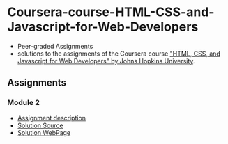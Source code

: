 # Coursera-course-HTML-CSS-and-Javascript-for-Web-Developers
* Peer-graded Assignments
* solutions to the assignments of the Coursera course
["HTML, CSS, and Javascript for Web Developers" by Johns Hopkins University](https://www.coursera.org/learn/html-css-javascript-for-web-developers).

## Assignments

### Module 2
* [Assignment description](./assignments/Assignment-2.md)
* [Solution Source](./Week2Module2Solution/)
* [Solution WebPage](https://mohamedelfal.github.io/Coursera-course-HTML-CSS-and-Javascript-for-Web-Developers/Week2Module2Solution/index.html)
